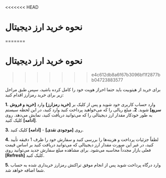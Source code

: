 <<<<<<< HEAD
# نحوه خرید ارز دیجیتال
=======
# نحوه خرید ارز دیجیتال 
>>>>>>> e4c612db8a6f67b3096bf1f2877bb04723883577

برای خرید از هیتوبیت باید حتما احراز هویت خود را کامل کرده باشید، سپس طبق مراحل زیر برای خرید رمزارز اقدام کنید:

**1.**  وارد حساب کاربری خود شوید و پس از کلیک بر **[خرید رمزارز]** وارد **[خرید و فروش سریع]** شوید.
**2.**	مبلغ ریالی را که می‌خواهید پرداخت کنید وارد کنید، در این لحظه سیستم به طور خودکار مقدار ارز دیجیتالی را که می‌توانید دریافت کنید، نمایش می‌دهد. روی **[ادامه]** کلیک کنید.

**3.**	روی **[موجودی نقدی]** - **[ادامه]** کلیک کنید.

**4.**	لطفاً جزئیات پرداخت و هزینه‌ها را بررسی کنید و سفارش خود را ظرف 1 دقیقه تأیید کنید، در غیر این صورت مقدار ارز دیجیتالی که می‌توانید دریافت کنید بر اساس قیمت فعلی بازار مجدداً محاسبه می‌شود. برای مشاهده مبلغ سفارش جدید می‌توانید روی **[Refresh]** کلیک کنید.

**5.**	وارد درگاه پرداخت شوید پس از انجام موفق تراکنش رمزارز خریداری شده به حساب شما اضافه خواهد شد.
